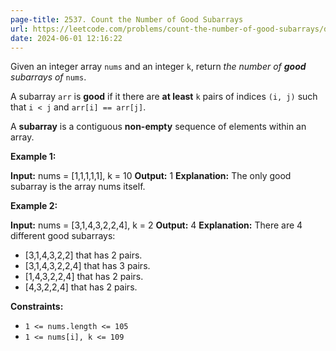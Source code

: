 ```yaml
---
page-title: 2537. Count the Number of Good Subarrays
url: https://leetcode.com/problems/count-the-number-of-good-subarrays/description/
date: 2024-06-01 12:16:22
---
```

Given an integer array `nums` and an integer `k`, return *the number of **good** subarrays of* `nums`.

A subarray `arr` is **good** if it there are **at least** `k` pairs of indices `(i, j)` such that `i < j` and `arr[i] == arr[j]`.

A **subarray** is a contiguous **non-empty** sequence of elements within an array.

**Example 1:**

**Input:** nums = \[1,1,1,1,1\], k = 10
**Output:** 1
**Explanation:** The only good subarray is the array nums itself.

**Example 2:**

**Input:** nums = \[3,1,4,3,2,2,4\], k = 2
**Output:** 4
**Explanation:** There are 4 different good subarrays:
- \[3,1,4,3,2,2\] that has 2 pairs.
- \[3,1,4,3,2,2,4\] that has 3 pairs.
- \[1,4,3,2,2,4\] that has 2 pairs.
- \[4,3,2,2,4\] that has 2 pairs.

**Constraints:**

-   `1 <= nums.length <= 105`
-   `1 <= nums[i], k <= 109`